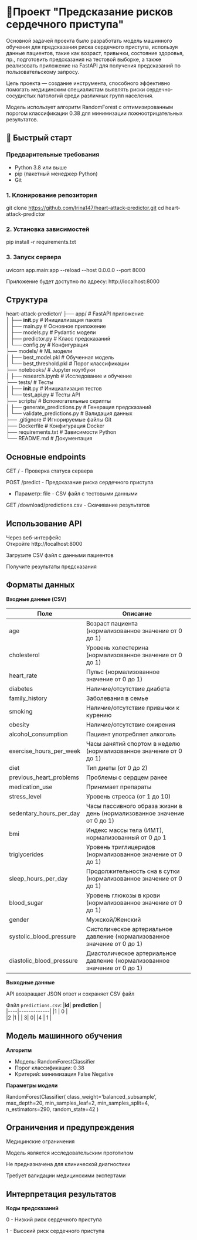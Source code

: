 # 🏥Проект "Предсказание рисков сердечного приступа"  

Основной задачей проекта было разработать модель машинного обучения для предсказания риска сердечного приступа, используя данные пациентов, такие как возраст, привычки, состояние здоровья, пр., подготовить предсказания на тестовой выборке, а также реализовать приложение на FastAPI для получения предсказаний по пользовательскому запросу.

Цель проекта — создание инструмента, способного эффективно помогать медицинским специалистам выявлять риски сердечно-сосудистых патологий среди различных групп населения.

Модель использует алгоритм RandomForest с оптимизированным порогом классификации 0.38 для минимизации ложноотрицательных результатов.

## 🚀 Быстрый старт

### Предварительные требования

- Python 3.8 или выше
- pip (пакетный менеджер Python)
- Git

### 1. Клонирование репозитория

git clone https://github.com/Irina147/heart-attack-predictor.git
cd heart-attack-predictor

### 2. Установка зависимостей

pip install -r requirements.txt

### 3. Запуск сервера  

uvicorn app.main:app --reload --host 0.0.0.0 --port 8000  

Приложение будет доступно по адресу: http://localhost:8000  

## Структура 

heart-attack-predictor/
├── app/                    # FastAPI приложение  
│   ├── __init__.py        # Инициализация пакета  
│   ├── main.py            # Основное приложение   
│   ├── models.py          # Pydantic модели  
│   ├── predictor.py       # Класс предсказаний  
│   └── config.py          # Конфигурация  
├── models/                # ML модели  
│   ├── best_model.pkl     # Обученная модель  
│   └── best_threshold.pkl # Порог классификации  
├── notebooks/             # Jupyter ноутбуки  
│   ├── research.ipynb     # Исследование и обучение  
├── tests/                 # Тесты  
│   ├── __init__.py        # Инициализация тестов  
│   └── test_api.py        # Тесты API  
├── scripts/               # Вспомогательные скрипты  
│   ├── generate_predictions.py    # Генерация предсказаний  
│   └── validate_predictions.py    # Валидация данных  
├── .gitignore            # Игнорируемые файлы Git  
├── Dockerfile            # Конфигурация Docker  
├── requirements.txt      # Зависимости Python  
└── README.md            # Документация  

## Основные endpoints

GET /  - Проверка статуса сервера

POST /predict - Предсказание риска сердечного приступа
- Параметр: file - CSV файл с тестовыми данными

GET /download/predictions.csv - Скачивание результатов

## Использование API  

Через веб-интерфейс  
Откройте http://localhost:8000

Загрузите CSV файл с данными пациентов

Получите результаты предсказания

## Форматы данных  

**Входные данные (CSV)**

|**Поле**|		**Описание**     |   
|----|-------------|
|age	 |   Возраст пациента (нормализованное значение от 0 до 1)|  
cholesterol |	  Уровень холестерина (нормализованное значение от 0 до 1)  
heart_rate |	Пульс (нормализованное значение от 0 до 1)  
diabetes|	Наличие/отсутствие диабета  
family_history|	 Заболевания в семье  
smoking|    Наличие/отсутствие привычки к курению  
obesity	|  Наличие/отсутствие ожирения  
alcohol_consumption |	  Пациент употребляет алкоголь  
exercise_hours_per_week |	  Часы занятий спортом в неделю (нормализованное значение от 0 до 1)  
diet |	Тип диеты (от 0 до 2)  
previous_heart_problems |	  Проблемы с сердцем ранее  
medication_use |	 Принимает препараты  
stress_level |	Уровень стресса (от 1 до 10)  
sedentary_hours_per_day |	  Часы пассивного образа жизни в день (нормализованное значение от 0 до 1)  
bmi	|  Индекс массы тела (ИМТ), нормализованный от 0 до 1  
triglycerides |	 Уровень триглицеридов (нормализованное значение от 0 до 1)  
sleep_hours_per_day	|  Продолжительность сна в сутки (нормализованное значение от 0 до 1)  
blood_sugar	|  Уровень глюкозы в крови (нормализованное значение от 0 до 1)  
gender | Мужской/Женский   
systolic_blood_pressure	|  Систолическое артериальное давление (нормализованное значение от 0 до 1)  
diastolic_blood_pressure |	Диастолическое артериальное давление (нормализованное значение от 0 до 1)   

**Выходные данные** 

API возвращает JSON ответ и сохраняет CSV файл

Файл `predictions.csv`:
|**id**|		**prediction**     |   
|----|-------------|
|1  |  0 |  
|2 |1  |
| 3|  0|
|4 | 1 |

## Модель машинного обучения 

**Алгоритм**

- Модель: RandomForestClassifier
- Порог классификации: 0.38
- Критерий: минимизация False Negative

**Параметры модели**  

RandomForestClassifier(
    class_weight='balanced_subsample',
    max_depth=20,
    min_samples_leaf=2,
    min_samples_split=4,
    n_estimators=290,
    random_state=42
)  

## Ограничения и предупреждения  

Медицинские ограничения

Модель является исследовательским прототипом

Не предназначена для клинической диагностики

Требует валидации медицинскими экспертами  

## Интерпретация результатов  

**Коды предсказаний**  

0 - Низкий риск сердечного приступа

1 - Высокий риск сердечного приступа


